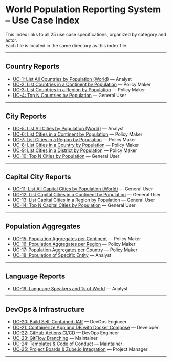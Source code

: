 # World Population Reporting System – Use Case Index

This index links to all 25 use case specifications, organized by category and actor.  
Each file is located in the same directory as this index file.

---

## Country Reports
- [UC-1: List All Countries by Population (World)](use-case-uc-1.md) — Analyst
- [UC-2: List Countries in a Continent by Population](use-case-uc-2.md) — Policy Maker
- [UC-3: List Countries in a Region by Population](use-case-uc-3.md) — Policy Maker
- [UC-4: Top N Countries by Population](use-case-uc-4.md) — General User

---

## City Reports
- [UC-5: List All Cities by Population (World)](use-case-uc-5.md) — Analyst
- [UC-6: List Cities in a Continent by Population](use-case-uc-6.md) — Policy Maker
- [UC-7: List Cities in a Region by Population](use-case-uc-7.md) — Policy Maker
- [UC-8: List Cities in a Country by Population](use-case-uc-8.md) — Policy Maker
- [UC-9: List Cities in a District by Population](use-case-uc-9.md) — Policy Maker
- [UC-10: Top N Cities by Population](use-case-uc-10.md) — General User

---

## Capital City Reports
- [UC-11: List All Capital Cities by Population (World)](use-case-uc-11.md) — General User
- [UC-12: List Capital Cities in a Continent by Population](use-case-uc-12.md) — General User
- [UC-13: List Capital Cities in a Region by Population](use-case-uc-13.md) — General User
- [UC-14: Top N Capital Cities by Population](use-case-uc-14.md) — General User

---

## Population Aggregates
- [UC-15: Population Aggregates per Continent](use-case-uc-15.md) — Policy Maker
- [UC-16: Population Aggregates per Region](use-case-uc-16.md) — Policy Maker
- [UC-17: Population Aggregates per Country](use-case-uc-17.md) — Policy Maker
- [UC-18: Population of Specific Entity](use-case-uc-18.md) — Analyst

---

## Language Reports
- [UC-19: Language Speakers and % of World](use-case-uc-19.md) — Analyst

---

## DevOps & Infrastructure
- [UC-20: Build Self-Contained JAR](use-case-uc-20.md) — DevOps Engineer
- [UC-21: Containerize App and DB with Docker Compose](use-case-uc-21.md) — Developer
- [UC-22: GitHub Actions CI/CD](use-case-uc-22.md) — DevOps Engineer
- [UC-23: GitFlow Branching](use-case-uc-23.md) — Maintainer
- [UC-24: Templates & Code of Conduct](use-case-uc-24.md) — Maintainer
- [UC-25: Project Boards & Zube.io Integration](use-case-uc-25.md) — Project Manager

---
